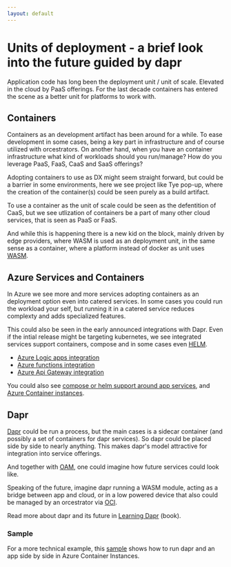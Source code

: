 ```yaml
---
layout: default
---
```


# Units of deployment - a brief look into the future guided by dapr

Application code has long been the deployment unit / unit of scale. Elevated in the cloud by PaaS offerings.
For the last decade containers has entered the scene as a better unit for platforms to work with.

## Containers

Containers as an development artifact has been around for a while. To ease development in some cases, being a key part in infrastructure and of course utilized with orcestrators.
On another hand, when you have an container infrastructure what kind of workloads should you run/manage? 
How do you leverage PaaS, FaaS, CaaS and SaaS offerings? 

Adopting containers to use as DX might seem straight forward, but could be a barrier in some environments, here we see project like Tye pop-up, where the creation of the container(s) could be seen purely as a build artifact.

To use a container as the unit of scale could be seen as the defentition of CaaS, but we see utlization of containers be a part of many other cloud services, that is seen as PaaS or FaaS.

And while this is happening there is a new kid on the block, mainly driven by edge providers, where WASM is used as an deployment unit, in the same sense as a container, where a platform instead of docker as unit uses [WASM](https://webassembly.org/).

## Azure Services and Containers

In Azure we see more and more services adopting containers as an deployment option even into catered services. In some cases you could run the workload your self, but running it in a catered service reduces complexty and adds specialized features.

This could also be seen in the early announced integrations with Dapr. Even if the intial release might be targeting kubernetes, we see integrated services support containers, compose and in some cases even [HELM](https://helm.sh/).

- [Azure Logic apps integration](https://cloudblogs.microsoft.com/opensource/2020/05/26/announcing-cloud-native-workflows-dapr-logic-apps/)
- [Azure functions integration](https://cloudblogs.microsoft.com/opensource/2020/07/01/announcing-azure-functions-extension-for-dapr/)
- [Azure Api Gateway integration](https://cloudblogs.microsoft.com/opensource/2020/09/22/announcing-dapr-integration-azure-api-management-service-apim/)

You could also see [compose or helm support around app services](https://docs.microsoft.com/en-us/azure/app-service/quickstart-multi-container), and [Azure Container instances](https://docs.docker.com/engine/context/aci-integration/).

## Dapr
[Dapr](https://dapr.io/) could be run a process, but the main cases is a sidecar container (and possibly a set of containers for dapr services). So dapr could be placed side by side to nearly anything. This makes dapr's model attractive for integration into service offerings.

And together with [OAM](https://oam.dev/), one could imagine how future services could look like.

Speaking of the future, imagine dapr running a WASM module, acting as a bridge between app and cloud, or in a low powered device that also could be managed by an orcestrator via [OCI](https://opencontainers.org/).

Read more about dapr and its future in [Learning Dapr](https://g.co/kgs/QaJk77) (book).

### Sample

For a more technical example, this [sample](https://github.com/perokvist/Dapr.WebPush) shows how to run dapr and an app side by side in Azure Container Instances.

